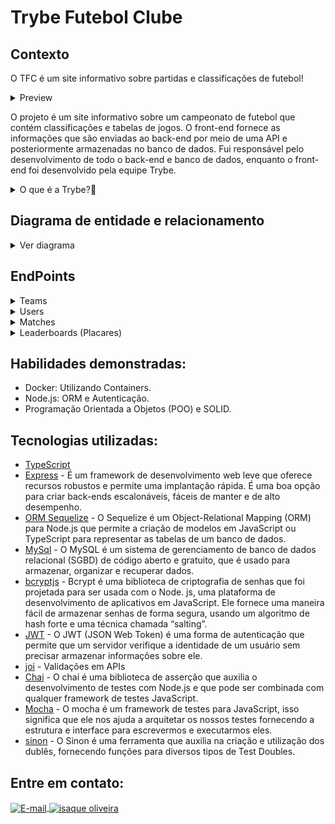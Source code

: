 # Trybe Futebol Clube
    
## Contexto
O TFC é um site informativo sobre partidas e classificações de futebol!  
<details>
  <summary>Preview</summary>
  <div style="display:flex; justify-content:center;  align-items:center; width="100%">
  <img src="Preview/front-example.png" alt="page3" width="100%" height="500"/>
  </div>
</details>

 O projeto é um site informativo sobre um campeonato de futebol que contém classificações e tabelas de jogos. O front-end fornece as informações que são enviadas ao back-end por meio de uma API e posteriormente armazenadas no banco de dados. Fui responsável pelo desenvolvimento de todo o back-end e banco de dados, enquanto o front-end foi desenvolvido pela equipe Trybe.

 <details>
  <summary>O que é a Trybe?🤔</summary>
  A Trybe é uma escola de desenvolvimento web genuinamente comprometida com o sucesso profissional de seus estudantes. Com o Modelo de Sucesso Compartilhado (MSC) oferecido pela Trybe Fintech, uma instituição financeira autorizada pelo Banco Central do Brasil, os alunos têm a opção de pagar apenas quando estiverem trabalhando.
</details>

## Diagrama de entidade e relacionamento
<details>
  <summary>Ver diagrama</summary>

  <img src="Preview/diagrama-er-TFC.png" alt="page3" width="100%" height="500"/>
</details>

## EndPoints
<details>
  <summary>Teams</summary>
  
  - /teams rota do tipo `GET` com resposta com um `json` contendo o retorno no seguinte modelo:
  
```json
[
  {
    "id": 1,
    "teamName": "Avaí/Kindermann"
  },
  {
    "id": 2,
    "teamName": "Bahia"
  },
  {
    "id": 3,
    "teamName": "Botafogo"
  },
  ...
]
```
  
- /teams/:id rota do tipo `GET` que retorna um time específico no seguinte formato:
  
```json
{
  "id": 5,
  "teamName": "Cruzeiro"
}
```
</details>

<details>
  <summary>Users</summary>
<details>
  <summary>/login POST</summary>
  
 - /login com o body no seguinte formato:
  
  ```json
  {
    "email": "string",
    "password": "string"
  }
  ```
 - Se o login foi feito com sucesso, o resultado retornado deverá ser similar ao exibido abaixo, com um status http `200`:

    ```json
    {
      "token": "eyJhbGciOiJIUzI1NiIsInR5cCI6IkpXVCJ9.eyJpZCI6MSwicm9sZSI6ImFkbWluIiwiaWF0IjoxNjU0NTI3MTg5fQ.XS_9AA82iNoiVaASi0NtJpqOQ_gHSHhxrpIdigiT-fc" // Aqui deve ser o token gerado pelo backend.
    }
    ```
<details>
  <summary>Casos de erro no login</summary>
  - Se o login não tiver o campo "email", o resultado retornado deverá ser a mensagem abaixo, com um status http `400`:

  ```json
    { "message": "All fields must be filled" }
  ```

  - Se o login não tiver o campo "password", o resultado retornado deverá ser conforme exibido abaixo, com um status http `400`:

    ```json
    { "message": "All fields must be filled" }
    ```

- Se o login tiver o "email" **inválido** ou a "senha" **inválida**, o resultado retornado será similar ao exibido abaixo, com um status http `401`:

  ```json
    { "message": "Invalid email or password" }
  ```

</details>
</details>

  <details>
  <summary>/login/role GET</summary>
    
  - recebe um `header` com parâmetro `authorization`, onde ficará armazenado o token gerado no login;

  - Caso o token não seja informado, é retornado o status `401` e a seguinte mensagem:

  ```json
  { "message": "Token not found" }
  ```

  - Caso o token informado não seja válido, é retornado o status `401` e a seguinte mensagem:

  ```json
  { "message": "Token must be a valid token" }
  ```

  A resposta é o status `200` com um `objeto` contendo a `role` do *user*:
  ```json
    { "role": "admin" }
  ```

  </details>

</details>

<details>
  <summary>Matches</summary>
  <details>
    <summary>/matches GET</summary>
    
  -  Retorna uma lista de partidas. Exemplo de retorno:
    
  ```json
    [
      {
        "id": 1,
        "homeTeamId": 16,
        "homeTeamGoals": 1,
        "awayTeamId": 8,
        "awayTeamGoals": 1,
        "inProgress": false,
        "homeTeam": {
          "teamName": "São Paulo"
        },
        "awayTeam": {
          "teamName": "Grêmio"
        }
      },
      ...
      {
        "id": 41,
        "homeTeamId": 16,
        "homeTeamGoals": 2,
        "awayTeamId": 9,
        "awayTeamGoals": 0,
        "inProgress": true,
        "homeTeam": {
          "teamName": "São Paulo"
        },
        "awayTeam": {
          "teamName": "Internacional"
        }
      }
    ]
  ```
  </details>

  <details>
  <summary>/matches POST</summary>
    
  - O usuário precisa ter um role de administrador para salvar uma nova partida.
    
  - O corpo da requisição tem o seguinte formato:

  ```json
  {
    "homeTeamId": 16, // O valor deve ser o id do time
    "awayTeamId": 8, // O valor deve ser o id do time
    "homeTeamGoals": 2,
    "awayTeamGoals": 2,
  }
  ```
</details>

<details>
  <summary>/matches/:id PATCH</summary>
  
  - O usuário precisa ter um role de administrador para salvar uma nova partida.
    
  - Altera o resultado de uma partida.
  
  - O body da requisição tem o seguinte formato:
  
  ```json
  {
    "homeTeamGoals": 3,
    "awayTeamGoals": 1
  }
  ```
</details>


</details>




<details>
  <summary>Leaderboards (Placares)</summary>
  <details>
    <summary>/leaderboards</summary>
     ▶️ A classificação dos times, segue as seguintes regras de negócios:

    - `Classificação`: Posição na classificação;
    - `Time`: Nome do time;
    - `P`: Total de Pontos;
    - `J`: Total de Jogos;
    - `V`: Total de Vitórias;
    - `E`: Total de Empates;
    - `D`: Total de Derrotas;
    - `GP`: Gols marcados a favor;
    - `GC`: Gols sofridos;
    - `SG`: Saldo total de gols;
    - `%`: Aproveitamento do time.

    <br/>

  - Para calcular o `Total de Pontos`, foi levado em consideração que:

    - O time `vitorioso`: marcará +3 pontos;
    - O time `perdedor`: marcará 0 pontos;
    - Em caso de `empate`: ambos os times marcam +1 ponto.

  - Para o campo `Aproveitamento do time (%)`, que é a porcentagem de jogos ganhos, use a seguinte fórmula: `[P / (J * 3)] * 100`, onde:

    - `P`: Total de Pontos;
    - `J`: Total de Jogos.

    Obs.: O seu resultado deverá ser limitado a `duas casas decimais`.

  - Para calcular `Saldo de Gols` use a seguinte fórmula: `GP - GC`, onde:

    - `GP`: Gols marcados a favor;
    - `GC`: Gols sofridos.

  - O resultado deverá ser ordenado sempre de forma decrescente, levando em consideração a quantidade de pontos que o time acumulou. Em caso de empate no `Total de Pontos`, você deve levar em consideração os seguintes critérios para desempate:

  **Ordem para desempate**

  - 1º Total de Vitórias;
  - 2º Saldo de gols;
  - 3º Gols a favor;

**Exemplo de retorno:**

```json
[
  {
    "name": "Palmeiras",
    "totalPoints": 13,
    "totalGames": 5,
    "totalVictories": 4,
    "totalDraws": 1,
    "totalLosses": 0,
    "goalsFavor": 17,
    "goalsOwn": 5,
    "goalsBalance": 12,
    "efficiency": 86.67
  },
  {
    "name": "Corinthians",
    "totalPoints": 12,
    "totalGames": 5,
    "totalVictories": 4,
    "totalDraws": 0,
    "totalLosses": 1,
    "goalsFavor": 12,
    "goalsOwn": 3,
    "goalsBalance": 9,
    "efficiency": 80
  },
  {
    "name": "Santos",
    "totalPoints": 11,
    "totalGames": 5,
    "totalVictories": 3,
    "totalDraws": 2,
    "totalLosses": 0,
    "goalsFavor": 12,
    "goalsOwn": 6,
    "goalsBalance": 6,
    "efficiency": 73.33
  },
  ...
]
```
  </details>
  <details>
  <summary>/leaderboard/home</summary>
    
  - Retorna informações de desempenho dos times da casa
  </details>

   <details>
  <summary>/leaderboard/away</summary>
    
  - Retorna informações de desempenho dos times visitantes
  </details>
</details>

## Habilidades demonstradas:

- Docker: Utilizando Containers.
- Node.js: ORM e Autenticação.
- Programação Orientada a Objetos (POO) e SOLID.

## Tecnologias utilizadas:

- [TypeScript](https://www.typescriptlang.org/)
- [Express](https://expressjs.com/pt-br/) - É um framework de desenvolvimento web leve que oferece recursos robustos e permite uma implantação rápida. É uma boa opção para criar back-ends escalonáveis, fáceis de manter e de alto desempenho.
- [ORM Sequelize](https://sequelize.org/) - O Sequelize é um Object-Relational Mapping (ORM) para Node.js que permite a criação de modelos em JavaScript ou TypeScript para representar as tabelas de um banco de dados.
- [MySql](https://www.mysql.com/) - O MySQL é um sistema de gerenciamento de banco de dados relacional (SGBD) de código aberto e gratuito, que é usado para armazenar, organizar e recuperar dados.
- [bcryptjs](https://dev.to/mr_walkr/password-hashing-in-nodejs-using-bcryptjs-library-3j56) - Bcrypt é uma biblioteca de criptografia de senhas que foi projetada para ser usada com o Node. js, uma plataforma de desenvolvimento de aplicativos em JavaScript. Ele fornece uma maneira fácil de armazenar senhas de forma segura, usando um algoritmo de hash forte e uma técnica chamada “salting”.
- [JWT](https://jwt.io/introduction) - O JWT (JSON Web Token) é uma forma de autenticação que permite que um servidor verifique a identidade de um usuário sem precisar armazenar informações sobre ele.
- [joi](https://joi.dev/api/?v=17.13.3) - Validações em APIs
- [Chai](https://www.chaijs.com/api/bdd/) - O chai é uma biblioteca de asserção que auxilia o desenvolvimento de testes com Node.js e que pode ser combinada com qualquer framework de testes JavaScript.
- [Mocha](https://mochajs.org/) - O mocha é um framework de testes para JavaScript, isso significa que ele nos ajuda a arquitetar os nossos testes fornecendo a estrutura e interface para escrevermos e executarmos eles.
- [sinon](https://sinonjs.org/) - O Sinon é uma ferramenta que auxilia na criação e utilização dos dublês, fornecendo funções para diversos tipos de Test Doubles.

## Entre em contato:
<a href="mailto:zazac3179@gmail.com" target="_blank">
  <img align="center" src="https://img.shields.io/badge/Gmail-D14836?style=for-the-badge&logo=gmail&logoColor=white" alt="E-mail" height="40" width="auto" />
</a>
<a href="https://www.linkedin.com/in/isaque-s-oliveira/" target="blank"><img align="center" src="https://raw.githubusercontent.com/rahuldkjain/github-profile-readme-generator/master/src/images/icons/Social/linked-in-alt.svg" alt="isaque oliveira" height="30" width="40" /></a>
